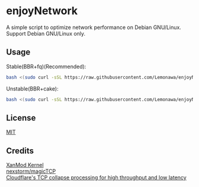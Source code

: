# enjoyNetwork
A simple script to optimize network performance on Debian GNU/Linux.  
Support Debian GNU/Linux only.  
## Usage
Stable(BBR+fq)(Recommended):
```bash
bash <(sudo curl -sSL https://raw.githubusercontent.com/Lemonawa/enjoyNetwork/main/main.sh)
```  
Unstable(BBR+cake):
```bash
bash <(sudo curl -sSL https://raw.githubusercontent.com/Lemonawa/enjoyNetwork/main/testing.sh)
```
## License
[MIT](https://choosealicense.com/licenses/mit/)
## Credits
[XanMod Kernel](https://xanmod.org/)  
[nexstorm/magicTCP](https://github.com/nexstorm/magicTCP)  
[Cloudflare's TCP collapse processing for high throughput and low latency](https://blog.cloudflare.com/optimizing-tcp-for-high-throughput-and-low-latency)  
